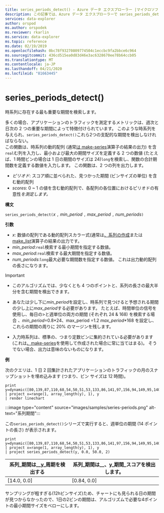 ```yaml
---
title: series_periods_detect() - Azure データ エクスプローラー |マイクロソフトドキュメント
description: この記事では、Azure データ エクスプローラーで series_periods_detect() について説明します。
services: data-explorer
author: orspod
ms.author: orspodek
ms.reviewer: rkarlin
ms.service: data-explorer
ms.topic: reference
ms.date: 02/19/2019
ms.openlocfilehash: 0bc78f93270809774504c1eccbc9fa2bbce6c964
ms.sourcegitcommit: 436cd515ea0d83d46e3ac6328670ee78b64ccb05
ms.translationtype: MT
ms.contentlocale: ja-JP
ms.lasthandoff: 04/21/2020
ms.locfileid: "81663445"
---
```

# <a name="series_periods_detect"></a>series_periods_detect()

時系列に存在する最も重要な期間を検索します。  

多くの場合、アプリケーションのトラフィックを測定するメトリックは、週次と日次の 2 つの重要な期間によって特徴付けられています。 このような時系列を与えられ、`series_periods_detect()`これら2つの支配的な期間を検出しなければならない。  
この関数は、時系列の動的配列 (通常[は make-series](make-seriesoperator.md)演算子の結果の出力) を含`real`む列を入力し、最小および最大の期間サイズを定義する 2 つの数値 (たとえば、1 時間ビンの場合は 1 日の期間のサイズは 24)`long`を検索し、関数の合計期間数を定義する数値を入力します。 この関数は、2 つの列を出力します。
* *ピリオド*: スコア順に並べられた、見つかった期間 (ビンサイズの単位) を含む動的配列
* *scores*: 0 ~ 1 の値を含む動的配列で、各配列の各位置におけるピリオドの有意性*を測定します。*
 
**構文**

`series_periods_detect(`*x* `,` *min_period* `,` *max_period* `,` *num_periods*`)`

**引数**

* *x*: 数値の配列である動的配列スカラー式(通常は[、系列の作成](make-seriesoperator.md)または[make_list](makelist-aggfunction.md)演算子の結果の出力です。
* *min_period*:`real`検索する最小期間を指定する数値。
* *max_period*:`real`検索する最大期間を指定する数値。
* *num_periods*:`long`最大必要な期間数を指定する数値。 これは出力動的配列の長さになります。

> [!IMPORTANT]
> * このアルゴリズムでは、少なくとも 4 つのポイントと、系列の長さの最大半分を含む期間を検出できます。 
>
> * あなたは少し下に*min_period*を設定し、時系列で見つけると予想される期間の少し上に*max_period*する必要があります。 たとえば、時間単位の信号を使用し、毎日の>と週単位の両方の期間 (それぞれ 24 & 168) を検索する場合 *、min_period*=0.8\*24、max_period =1.2 *max_period*\*168 を設定し、これらの期間の周りに 20% のマージンを残します。
>
> * 入力時系列は、標準の、つまり定数ビンに集約されている必要があります (これは[、make-series](make-seriesoperator.md)を使用して作成された場合に常に当てはまる)。 そうでない場合、出力は意味のないものになります。


**例**

次のクエリは、1 日 2 回集計されたアプリケーションのトラフィックの月のスナップショットを埋め込みます (つまり、ビン サイズは 12 時間)。

```kusto
print y=dynamic([80,139,87,110,68,54,50,51,53,133,86,141,97,156,94,149,95,140,77,61,50,54,47,133,72,152,94,148,105,162,101,160,87,63,53,55,54,151,103,189,108,183,113,175,113,178,90,71,62,62,65,165,109,181,115,182,121,178,114,170])
| project x=range(1, array_length(y), 1), y  
| render linechart 
```

:::image type="content" source="images/samples/series-periods.png" alt-text="系列期間":::

この`series_periods_detect()`シリーズで実行すると、週単位の期間 (14 ポイントの長さ) が表示されます。

```kusto
print y=dynamic([80,139,87,110,68,54,50,51,53,133,86,141,97,156,94,149,95,140,77,61,50,54,47,133,72,152,94,148,105,162,101,160,87,63,53,55,54,151,103,189,108,183,113,175,113,178,90,71,62,62,65,165,109,181,115,182,121,178,114,170])
| project x=range(1, array_length(y), 1), y  
| project series_periods_detect(y, 0.0, 50.0, 2)
```

| 系列\_期間は\_\_y\_周期を検出する  | 系列\_期間は\_\_、y\_期間\_スコアを検出します。 |
|-------------|-------------------|
| [14.0, 0.0] | [0.84, 0.0]  |


サンプリングが粗すぎる(12hビンサイズ)ため、チャートにも見られる日の期間が見つからなかったので、1日の2ビンの期間は、アルゴリズムで必要な4ポイントの最小期間サイズをベローにします。